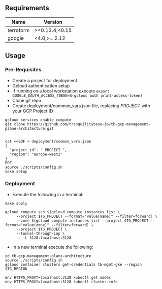 ## Requirements

| Name | Version |
|------|---------|
| terraform | >=0.13.4,<0.15 |
| google | <4.0,>= 2.12 |

## Usage

### Pre-Requisites
- Create a project for deployment
- Gcloud authentication setup
- If running on a local workstation execute ```export GOOGLE_OAUTH_ACCESS_TOKEN=$(gcloud auth print-access-token)```
- Clone git repo
- Create deployment/common_vars.json file, replacing _PROJECT_ with your GCP Project ID

```hcl
gcloud services enable compute
git clone https://github.com/tranquilitybase-io/tb-gcp-management-plane-architecture.git

 
cat <<EOF > deployment/common_vars.json
{
  "project_id": "_PROJECT_",
  "region": "europe-west2"
}
EOF
source ./scripts/config.sh
make setup

```

### Deployment

- Execute the following in a terminal:

```hcl
make apply
 
gcloud compute ssh $(gcloud compute instances list \
     --project $TG_PROJECT --format="value(name)" --filter=forward) \
     --zone $(gcloud compute instances list --project $TG_PROJECT --format="value(zone)" --filter=forward) \
     --project $TG_PROJECT \
     --tunnel-through-iap \
     -- -L 3128:localhost:3128
```
- In a new terminal execute the following:

```hcl
cd tb-gcp-management-plane-architecture
source ./scripts/config.sh
gcloud container clusters get-credentials tb-mgmt-gke --region $TG_REGION
 
env HTTPS_PROXY=localhost:3128 kubectl get nodes
env HTTPS_PROXY=localhost:3128 kubectl cluster-info
```
